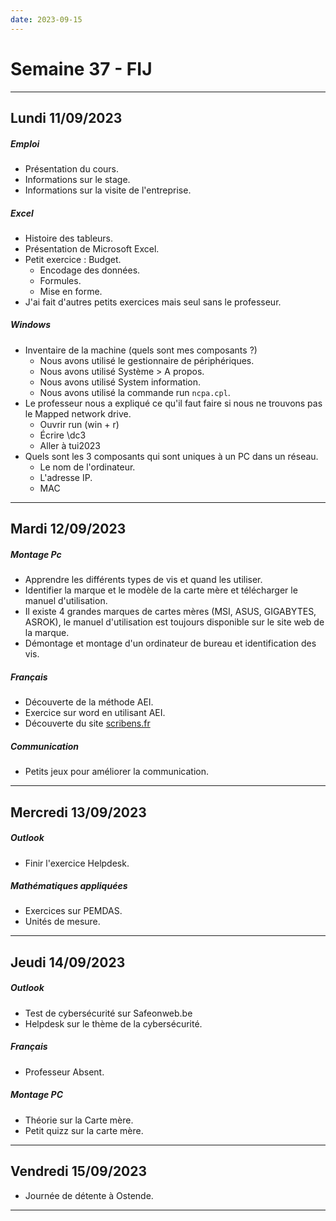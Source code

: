 ```yaml
---
date: 2023-09-15
---
```

# Semaine 37 - FIJ
---
## Lundi 11/09/2023
##### Emploi
- Présentation du cours.
- Informations sur le stage.
- Informations sur la visite de l'entreprise.
##### Excel
- Histoire des tableurs.
- Présentation de Microsoft Excel.
- Petit exercice : Budget.
	- Encodage des données.
	- Formules.
	- Mise en forme.
- J'ai fait d'autres petits exercices mais seul sans le professeur.
##### Windows
- Inventaire de la machine (quels sont mes composants ?)
	- Nous avons utilisé le gestionnaire de périphériques.
	- Nous avons utilisé Système > A propos.
	- Nous avons utilisé System information.
	- Nous avons utilisé la commande run `ncpa.cpl`.
- Le professeur nous a expliqué ce qu'il faut faire si nous ne trouvons pas le Mapped network drive.
	- Ouvrir run (win + r)
	- Écrire \dc3 
	- Aller à tui2023
- Quels sont les 3 composants qui sont uniques à un PC dans un réseau.
	- Le nom de l'ordinateur.
	- L'adresse IP.
	- MAC
	
---
## Mardi 12/09/2023
##### Montage Pc
- Apprendre les différents types de vis et quand les utiliser.
- Identifier la marque et le modèle de la carte mère et télécharger le manuel d'utilisation.
- Il existe 4 grandes marques de cartes mères (MSI, ASUS, GIGABYTES, ASROK), le manuel d'utilisation est toujours disponible sur le site web de la marque.
- Démontage et montage d'un ordinateur de bureau et identification des vis.
##### Français
- Découverte de la méthode AEI.
- Exercice sur word en utilisant AEI.
- Découverte du site [scribens.fr](https://www.scribens.com/)
##### Communication
- Petits jeux pour améliorer la communication.

---
## Mercredi 13/09/2023
##### Outlook
- Finir l'exercice Helpdesk.
##### Mathématiques appliquées
- Exercices sur PEMDAS.
- Unités de mesure.

---
## Jeudi 14/09/2023
##### Outlook
- Test de cybersécurité sur Safeonweb.be
- Helpdesk sur le thème de la cybersécurité. 
##### Français
- Professeur Absent.
##### Montage PC
- Théorie sur la Carte mère.
- Petit quizz sur la carte mère.

---
## Vendredi 15/09/2023
- Journée de détente à Ostende.

---
